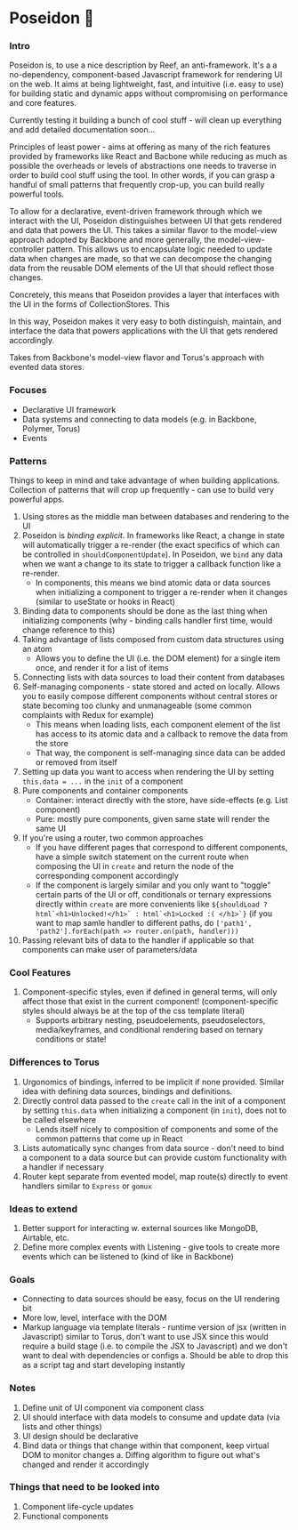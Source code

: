 # Poseidon  🔱
### Intro
Poseidon is, to use a nice description by Reef, an anti-framework. It's a a no-dependency, component-based Javascript framework for rendering UI on the web. It aims at being lightweight, fast, and intuitive (i.e. easy to use) for building static and dynamic apps without compromising on performance and core features.

Currently testing it building a bunch of cool stuff - will clean up everything and add detailed documentation soon...

Principles of least power - aims at offering as many of the rich features provided by frameworks like React and Bacbone while reducing as much as possible the overheads or levels of abstractions one needs to traverse in order to build cool stuff using the tool. In other words, if you can grasp a handful of small patterns that frequently crop-up, you can build really powerful tools. 

To allow for a declarative, event-driven framework through which we interact with the UI, Poseidon distinguishes between UI that gets rendered and data that powers the UI. This takes a similar flavor to the model-view approach adopted by Backbone and more generally, the model-view-controller pattern. This allows us to encapsulate logic needed to update data when changes are made, so that we can decompose the changing data from the reusable DOM elements of the UI that should reflect those changes. 

Concretely, this means that Poseidon provides a layer that interfaces with the UI in the forms of CollectionStores. This 

In this way, Poseidon makes it very easy to both distinguish, maintain, and interface the data that powers applications with the UI that gets rendered accordingly. 

Takes from Backbone's model-view flavor and Torus's approach with evented data stores.

### Focuses
- Declarative UI framework
- Data systems and connecting to data models (e.g. in Backbone, Polymer, Torus)
- Events

### Patterns
Things to keep in mind and take advantage of when building applications. Collection of patterns that will crop up frequently - can use to build very powerful apps.
1. Using stores as the middle man between databases and rendering to the UI
2. Poseidon is *binding explicit*. In frameworks like React, a change in state will automatically trigger a re-render (the exact specifics of which can be controlled in `shouldComponentUpdate`). In Poseidon, we `bind` any data when we want a change to its state to trigger a callback function like a re-render.
    - In components, this means we bind atomic data or data sources when initializing a component to trigger a re-render when it changes (similar to useState or hooks in React)
3. Binding data to components should be done as the last thing when initializing components
    (why - binding calls handler first time, would change reference to this)
4. Taking advantage of lists composed from custom data structures using an atom
    - Allows you to define the UI (i.e. the DOM element) for a single item once, and render it for a list of items
5. Connecting lists with data sources to load their content from databases
6. Self-managing components - state stored and acted on locally. Allows you to easily compose different components without 
central stores or state becoming too clunky and unmanageable (some common complaints with Redux for example)
    - This means when loading lists, each component element of the list has access to its atomic data and a callback to remove the data from the store
    - That way, the component is self-managing since data can be added or removed from itself
7. Setting up data you want to access when rendering the UI by setting `this.data = ...` in the `init` of a component
8. Pure components and container components 
    - Container: interact directly with the store, have side-effects (e.g. List component)
    - Pure: mostly pure components, given same state will render the same UI
9. If you're using a router, two common approaches
    - If you have different pages that correspond to different components, have a simple switch statement on the current route
    when composing the UI in `create` and return the node of the corresponding component accordingly
    - If the component is largely similar and you only want to "toggle" certain parts of the UI or off, conditionals or ternary expressions directly within `create` are more convenients like
    ```${shouldLoad ? html`<h1>Unlocked!</h1>` : html`<h1>Locked :( </h1>`}```
    (if you want to map samle handler to different paths, do `['path1', 'path2'].forEach(path => router.on(path, handler)))`
10. Passing relevant bits of data to the handler if applicable so that components can make user of parameters/data 

### Cool Features
1. Component-specific styles, even if defined in general terms, will only affect those that exist in the current component! (component-specific styles should always be at the top of the css template literal)
    - Supports arbitrary nesting, pseudoelements, pseudoselectors, media/keyframes, and conditional rendering based on ternary conditions or state!

### Differences to Torus
1. Urgonomics of bindings, inferred to be implicit if none provided. Similar idea with defining data sources, bindings and definitions.
2. Directly control data passed to the `create` call in the init of a component by setting `this.data` when initializing a component (in `init`), does not to be called elsewhere 
    - Lends itself nicely to composition of components and some of the common patterns that come up in React 
3. Lists automatically sync changes from data source - don't need to bind a component to a data source but can provide 
custom functionality with a handler if necessary
4. Router kept separate from evented model, map route(s) directly to event handlers similar to `Express` or `gomux`


### Ideas to extend
1. Better support for interacting w. external sources like MongoDB, Airtable, etc. 
2. Define more complex events with Listening - give tools to create more events which can be listened to (kind of like in Backbone)


### Goals
- Connecting to data sources should be easy, focus on the UI rendering bit
- More low, level, interface with the DOM
- Markup language via template literals - runtime version of jsx (written in Javascript) similar to Torus, don't want to use JSX since this would require a build stage (i.e. to compile the JSX to Javascript) and we don't want to deal with dependencies or configs
    a. Should be able to drop this as a script tag and start developing instantly 

### Notes
1. Define unit of UI component via component class
2. UI should interface with data models to consume and update data (via lists and other things)
3. UI design should be declarative
4. Bind data or things that change within that component, keep virtual DOM to monitor changes 
    a. Diffing algorithm to figure out what's changed and render it accordingly


### Things that need to be looked into
1. Component life-cycle updates
2. Functional components
